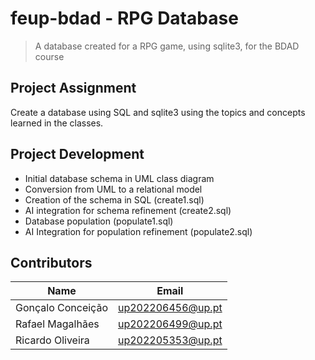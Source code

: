 # feup-bdad - RPG Database

> A database created for a RPG game, using sqlite3, for the BDAD course

## Project Assignment

Create a database using SQL and sqlite3 using the topics and concepts learned in the classes.

## Project Development

- Initial database schema in UML class diagram
- Conversion from UML to a relational model
- Creation of the schema in SQL (create1.sql)
- AI integration for schema refinement (create2.sql)
- Database population (populate1.sql)
- AI Integration for population refinement (populate2.sql)

## Contributors
| Name | Email |
| ------- | ------- |
| Gonçalo Conceição | up202206456@up.pt |
| Rafael Magalhães | up202206499@up.pt |
| Ricardo Oliveira | up202205353@up.pt |
